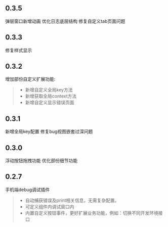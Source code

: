 ## 0.3.5
弹层窗口新增动画
优化日志底层结构
修复自定义tab页面问题

## 0.3.3
修复样式显示

## 0.3.2
增加部份自定义扩展功能:
> * 新增自定义全局key方法
> * 新增获取全局context方法
> * 新增自定义显示错误页面

## 0.3.1
新增全局key配置
修复bug视图嵌套过深问题

## 0.3.0
浮动按钮拖拽功能
优化部份细节功能

## 0.2.7

手机端debug调试插件
> * 自动捕获错误及print相关信息，无需复杂配置。
> * 可定义组件内调试窗口内
> * 内置自定义按钮事件，更好扩展业务功能，例如：切换不同开发环境接口
